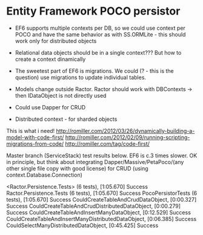 ﻿Entity Framework POCO persistor
================================

* EF6 supports multiple contexts per DB, so we could use context per POCO and 
have the same behavior as with SS.ORMLite - this should work only for distributed objects

* Relational data objects should be in a single context??? But how to create a context dinamically


* The sweetest part of EF6 is migrations. We could (? - this is the question) 
use migrations to update individual tables.

* Models change outside Ractor. Ractor should work with DBContexts -> then IDataObject is not 
directly used

* Could use Dapper for CRUD


* Distributed context - for sharded objects



This is what i need!
http://romiller.com/2012/03/26/dynamically-building-a-model-with-code-first/
http://romiller.com/2012/02/09/running-scripting-migrations-from-code/
http://romiller.com/tag/code-first/



Master branch (ServiceStack) test results below. EF6 is c.3 times slower. OK in principle, but think about integrating Dapper/Massive/PetaPoco/(any other single file copy with good license) for CRUD (using context.Database.Connection)

<Ractor.Persistence.Tests> (6 tests), [1:05.670] Success
    Ractor.Persistence.Tests (6 tests), [1:05.670] Success
      PocoPersistorTests (6 tests), [1:05.670] Success
        CouldCreateTableAndCrudDataObject, [0:00.327] Success
        CouldCreateTableAndCrudDistributedDataObject, [0:00.279] Success
        CouldCreateTableAndInsertManyDataObject, [0:12.529] Success
        CouldCreateTableAndInsertManyDistributedDataObject, [0:06.385] Success
        CouldSelectManyDistributedDataObject, [0:45.425] Success